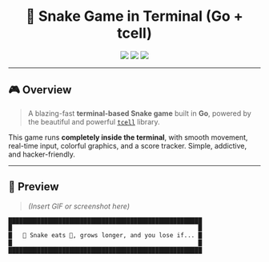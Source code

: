 <h1 align="center">
  🐍 Snake Game in Terminal (Go + tcell)
</h1>

<p align="center">
  <img src="https://img.shields.io/badge/made%20with-Go-00ADD8?style=for-the-badge&logo=go" />
  <img src="https://img.shields.io/badge/terminal%20UI-tcell-3C3C3C?style=for-the-badge" />
  <img src="https://img.shields.io/badge/game%20type-Snake-FF0000?style=for-the-badge" />
</p>

---

## 🎮 Overview

> A blazing-fast **terminal-based Snake game** built in **Go**, powered by the beautiful and powerful [`tcell`](https://github.com/gdamore/tcell) library.

This game runs **completely inside the terminal**, with smooth movement, real-time input, colorful graphics, and a score tracker. Simple, addictive, and hacker-friendly.

---

## 📸 Preview

> *(Insert GIF or screenshot here)*

```bash
██████████████████████████████████████████████████████
█                                                    █
█   🐍 Snake eats 🥩, grows longer, and you lose if... █
█                                                    █
██████████████████████████████████████████████████████

